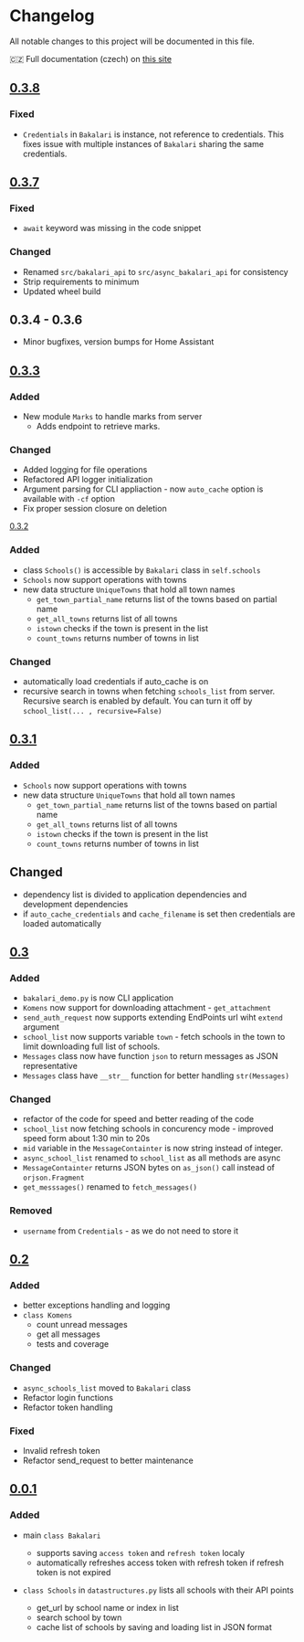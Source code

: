 # Changelog

All notable changes to this project will be documented in this file.

🇨🇿 Full documentation (czech) on [this site](https://async-bakalari-api.schizza.cz)

## [0.3.8]

### Fixed
 - `Credentials` in `Bakalari` is instance, not reference to credentials. This fixes issue with multiple instances of `Bakalari` sharing the same credentials.
 
 ## [0.3.7]

### Fixed
 - `await` keyword was missing in the code snippet

### Changed
 - Renamed `src/bakalari_api` to `src/async_bakalari_api` for consistency
 - Strip requirements to minimum
 - Updated wheel build

## 0.3.4 - 0.3.6
  - Minor bugfixes, version bumps for Home Assistant

## [0.3.3]

### Added
- New module `Marks` to handle marks from server
  - Adds endpoint to retrieve marks.

### Changed
- Added logging for file operations
- Refactored API logger initialization
- Argument parsing for CLI appliaction - now `auto_cache` option is available with `-cf` option
- Fix proper session closure on deletion

[0.3.2]

### Added

- class `Schools()` is accessible by `Bakalari` class in `self.schools`
- `Schools` now support operations with towns
- new data structure `UniqueTowns` that hold all town names
  - `get_town_partial_name` returns list of the towns based on partial name
  - `get_all_towns` returns list of all towns
  - `istown` checks if the town is present in the list
  - `count_towns` returns number of towns in list

### Changed

- automatically load credentials if auto_cache is on
- recursive search in towns when fetching `schools_list` from server. Recursive search is enabled by default. You can turn it off by `school_list(... , recursive=False)`

## [0.3.1]

### Added

- `Schools` now support operations with towns
- new data structure `UniqueTowns` that hold all town names
  - `get_town_partial_name` returns list of the towns based on partial name
  - `get_all_towns` returns list of all towns
  - `istown` checks if the town is present in the list
  - `count_towns` returns number of towns in list

## Changed

- dependency list is divided to application dependencies and development dependencies
- if `auto_cache_credentials` and `cache_filename` is set then credentials are loaded automatically

## [0.3]

### Added

- `bakalari_demo.py` is now CLI application
- `Komens` now support for downloading attachment - `get_attachment`
- `send_auth_request` now supports extending EndPoints url wiht `extend` argument
- `school_list` now supports variable `town` - fetch schools in the town to limit downloading full list of schools.
- `Messages` class now have function `json` to return messages as JSON representative
- `Messages` class have `__str__` function for better handling `str(Messages)`

### Changed

- refactor of the code for speed and better reading of the code
- `school_list` now fetching schools in concurency mode - improved speed form about 1:30 min to 20s
- `mid` variable in the `MessageContainter` is now string instead of integer.
- `async_school_list` renamed to `school_list` as all methods are async
- `MessageContainter` returns JSON bytes on `as_json()` call instead of `orjson.Fragment`
- `get_messsages()` renamed to `fetch_messages()`

### Removed

- `username` from `Credentials` - as we do not need to store it

## [0.2]

### Added

- better exceptions handling and logging
- `class Komens`
  - count unread messages
  - get all messages
  - tests and coverage

### Changed

- `async_schools_list` moved to `Bakalari` class
- Refactor login functions
- Refactor token handling

### Fixed

- Invalid refresh token
- Refactor send_request to better maintenance

## [0.0.1]

### Added

- main `class Bakalari`

  - supports saving `access token` and `refresh token` localy
  - automatically refreshes access token with refresh token if refresh token is not expired

- `class Schools` in `datastructures.py` lists all schools with their API points

  - get_url by school name or index in list
  - search school by town
  - cache list of schools by saving and loading list in JSON format

[unreleased]: https://github.com/schizza/bakalari-api3/compare/v0.0.1...HEAD
[0.3.8]: https://github.com/schizza/bakalari-api3/releases/tag/0.3.8
[0.3.7]: https://github.com/schizza/bakalari-api3/releases/tag/0.3.7
[0.3.3]: https://github.com/schizza/bakalari-api3/releases/tag/0.3.3
[0.3.2]: https://github.com/schizza/bakalari-api3/releases/tag/0.3.2
[0.3.1]: https://github.com/schizza/bakalari-api3/releases/tag/0.3.1
[0.3]: https://github.com/schizza/bakalari-api3/releases/tag/0.3
[0.2]: https://github.com/schizza/bakalari-api3/releases/tag/0.2
[0.0.1]: https://github.com/schizza/bakalari-api3/releases/tag/v0.0.1
